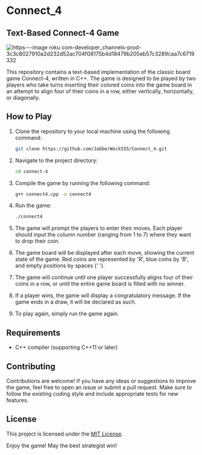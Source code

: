 # Connect_4
 ## Text-Based Connect-4 Game

![https---image roku com-developer_channels-prod-3c3c8027910a2d232d52ac704f08175b4d18479b205eb57c3289caa7c6719332](https://github.com/JabberWock555/Connect_4/assets/97807224/a7e29ffd-bd8c-48ae-93f0-ea59a374c4ad)


This repository contains a text-based implementation of the classic board game Connect-4, written in C++. The game is designed to be played by two players who take turns inserting their colored coins into the game board in an attempt to align four of their coins in a row, either vertically, horizontally, or diagonally.

## How to Play

1. Clone the repository to your local machine using the following command:

   ```bash
   git clone https://github.com/JabberWock555/Connect_4.git
   ```

2. Navigate to the project directory:

   ```bash
   cd connect-4
   ```

3. Compile the game by running the following command:

   ```bash
   g++ connect4.cpp -o connect4
   ```

4. Run the game:

   ```bash
   ./connect4
   ```

5. The game will prompt the players to enter their moves. Each player should input the column number (ranging from 1 to 7) where they want to drop their coin.

6. The game board will be displayed after each move, showing the current state of the game. Red coins are represented by 'R', blue coins by 'B', and empty positions by spaces (' ').

7. The game will continue until one player successfully aligns four of their coins in a row, or until the entire game board is filled with no winner.

8. If a player wins, the game will display a congratulatory message. If the game ends in a draw, it will be declared as such.

9. To play again, simply run the game again.

## Requirements

- C++ compiler (supporting C++11 or later)

## Contributing

Contributions are welcome! If you have any ideas or suggestions to improve the game, feel free to open an issue or submit a pull request. Make sure to follow the existing coding style and include appropriate tests for new features.

## License

This project is licensed under the [MIT License](LICENSE).

Enjoy the game! May the best strategist win!
